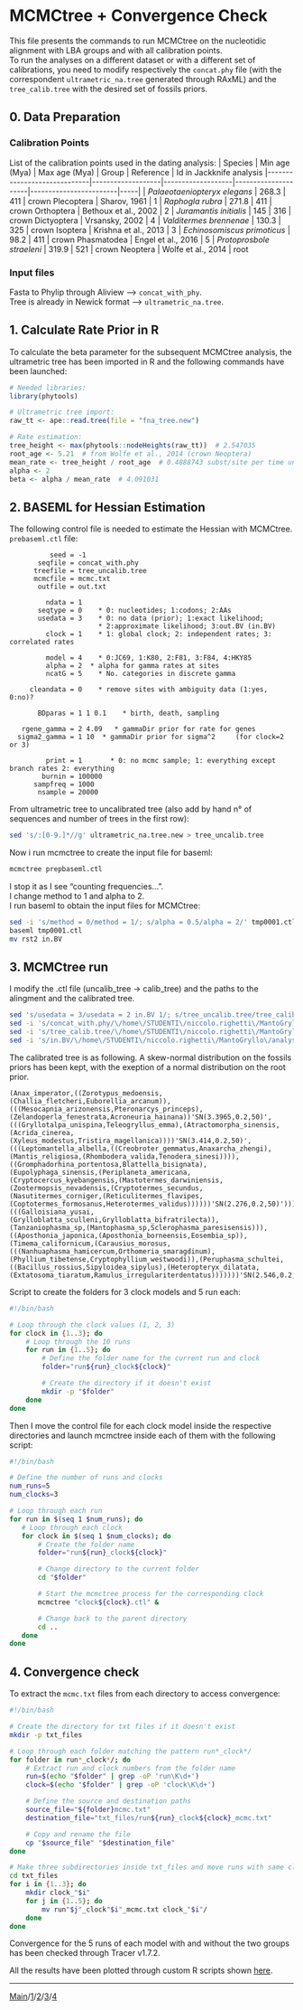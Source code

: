 # MCMCtree + Convergence Check
This file presents the commands to run MCMCtree on the nucleotidic alignment with LBA groups and with all calibration points.  
To run the analyses on a different dataset or with a different set of calibrations, you need to modify respectively the ```concat.phy``` file (with the correspondent ```ultrametric_na.tree``` generated through RAxML) and the ```tree_calib.tree``` with the desired set of fossils priors.  

## 0. Data Preparation
### Calibration Points
List of the calibration points used in the dating analysis:
| Species                    | Min age (Mya) | Max age (Mya) | Group  | Reference              | Id in Jackknife analysis
|-----------------------------|-------------------|-------------------|---------------------|------------------------|-----|
| _Palaeotaeniopteryx elegans_  | 268.3             | 411               | crown Plecoptera    | Sharov, 1961           | 1
| _Raphogla rubra_              | 271.8             | 411               | crown Orthoptera    | Bethoux et al., 2002  | 2
| _Juramantis initialis_        | 145               | 316               | crown Dictyoptera   | Vrsansky, 2002         | 4
| _Valditermes brennenae_      | 130.3             | 325               | crown Isoptera      | Krishna et al., 2013   | 3
| _Echinosomiscus primoticus_   | 98.2              | 411               | crown Phasmatodea   | Engel et al., 2016     | 5
| _Protoprosbole straeleni_           | 319.9             | 521               | crown Neoptera      | Wolfe et al., 2014     | root
### Input files
Fasta to Phylip through Aliview --> ```concat_with_phy```.  
Tree is already in Newick format --> ```ultrametric_na.tree```.  

## 1. Calculate Rate Prior in R
To calculate the beta parameter for the subsequent MCMCtree analysis, the ultrametric tree has been imported in R and the following commands have been launched:
```R
# Needed libraries:
library(phytools)

# Ultrametric tree import:
raw_tt <- ape::read.tree(file = "fna_tree.new")

# Rate estimation:
tree_height <- max(phytools::nodeHeights(raw_tt))  # 2.547035
root_age <- 5.21  # from Wolfe et al., 2014 (crown Neoptera)
mean_rate <- tree_height / root_age  # 0.4888743 subst/site per time unit
alpha <- 2
beta <- alpha / mean_rate  # 4.091031
```

## 2. BASEML for Hessian Estimation
The following control file is needed to estimate the Hessian with MCMCtree.  
```prebaseml.ctl``` file:
```
          seed = -1
       seqfile = concat_with.phy
      treefile = tree_uncalib.tree
      mcmcfile = mcmc.txt
       outfile = out.txt

         ndata = 1
       seqtype = 0    * 0: nucleotides; 1:codons; 2:AAs
       usedata = 3    * 0: no data (prior); 1:exact likelihood;
                      * 2:approximate likelihood; 3:out.BV (in.BV)
         clock = 1    * 1: global clock; 2: independent rates; 3: correlated rates

         model = 4    * 0:JC69, 1:K80, 2:F81, 3:F84, 4:HKY85
         alpha = 2  * alpha for gamma rates at sites
         ncatG = 5    * No. categories in discrete gamma

     cleandata = 0    * remove sites with ambiguity data (1:yes, 0:no)?

       BDparas = 1 1 0.1    * birth, death, sampling

   rgene_gamma = 2 4.09   * gammaDir prior for rate for genes
  sigma2_gamma = 1 10  * gammaDir prior for sigma^2     (for clock=2 or 3)

         print = 1       * 0: no mcmc sample; 1: everything except branch rates 2: everything
        burnin = 100000
      sampfreq = 1000
       nsample = 20000
```
From ultrametric tree to uncalibrated tree (also add by hand n° of sequences and number of trees in the first row):
```sh
sed 's/:[0-9.]*//g' ultrametric_na.tree.new > tree_uncalib.tree
```
Now i run mcmctree to create the input file for baseml:
```sh
mcmctree prepbaseml.ctl
```
I stop it as I see “counting frequencies…”.  
I change method to 1 and alpha to 2.  
I run baseml to obtain the input files for MCMCtree:
```sh
sed -i 's/method = 0/method = 1/; s/alpha = 0.5/alpha = 2/' tmp0001.ctl 
baseml tmp0001.ctl
mv rst2 in.BV
```
## 3. MCMCtree run
I modify the .ctl file (uncalib_tree -> calib_tree) and the paths to the alingment and the calibrated tree.
```sh
sed 's/usedata = 3/usedata = 2 in.BV 1/; s/tree_uncalib.tree/tree_calib.tree/' prepbaseml.ctl > truemcmctree.ctl
sed -i 's/concat_with.phy/\/home\/STUDENTI\/niccolo.righetti\/MantoGryllo\/analyses\/mcmctree\/with\/na\/input_data\/concat_with.phy/' truemcmctree.ctl
sed -i 's/tree_calib.tree/\/home\/STUDENTI\/niccolo.righetti\/MantoGryllo\/analyses\/mcmctree\/with\/na\/input_data\/tree_calib.tree/' truemcmctree.ctl
sed -i 's/in.BV/\/home\/STUDENTI\/niccolo.righetti\/MantoGryllo\/analyses\/mcmctree\/with\/na\/input_data\/in.BV/' truemcmctree.ctl
```
The calibrated tree is as following. A skew-normal distribution on the fossils priors has been kept, with the exeption of a normal distribution on the root prior.  
```
(Anax_imperator,((Zorotypus_medoensis,(Challia_fletcheri,Euborellia_arcanum)),(((Mesocapnia_arizonensis,Pteronarcys_princeps),(Zelandoperla_fenestrata,Acroneuria_hainana))'SN(3.3965,0.2,50)',(((Gryllotalpa_unispina,Teleogryllus_emma),(Atractomorpha_sinensis,(Acrida_cinerea,(Xyleus_modestus,Tristira_magellanica))))'SN(3.414,0.2,50)',(((Leptomantella_albella,((Creobroter_gemmatus,Anaxarcha_zhengi),(Mantis_religiosa,(Rhombodera_valida,Tenodera_sinesi)))),((Gromphadorhina_portentosa,Blattella_bisignata),(Eupolyphaga_sinensis,(Periplaneta_americana,(Cryptocercus_kyebangensis,(Mastotermes_darwiniensis,(Zootermopsis_nevadensis,(Cryptotermes_secundus,(Nasutitermes_corniger,(Reticulitermes_flavipes,(Coptotermes_formosanus,Heterotermes_validus))))))'SN(2.276,0.2,50)')))))'SN(2.305,0.2,50)',(((Galloisiana_yusai,(Grylloblatta_sculleni,Grylloblatta_bifratrilecta)),(Tanzaniophasma_sp,(Mantophasma_sp,Sclerophasma_paresisensis))),((Aposthonia_japonica,(Aposthonia_borneensis,Eosembia_sp)),(Timema_californicum,(Carausius_morosus,(((Nanhuaphasma_hamicercum,Orthomeria_smaragdinum),(Phyllium_tibetense,Cryptophyllium_westwoodi)),(Peruphasma_schultei,((Bacillus_rossius,Sipyloidea_sipylus),(Heteropteryx_dilatata,(Extatosoma_tiaratum,Ramulus_irregulariterdentatus)))))))'SN(2.546,0.2,50)')))))))'B(3.199,5.21)';
```
Script to create the folders for 3 clock models and 5 run each:
```sh
#!/bin/bash

# Loop through the clock values (1, 2, 3)
for clock in {1..3}; do
    # Loop through the 10 runs
    for run in {1..5}; do
        # Define the folder name for the current run and clock
        folder="run${run}_clock${clock}"

        # Create the directory if it doesn't exist
        mkdir -p "$folder"
    done
done
```
Then I move the control file for each clock model inside the respective directories and launch mcmctree inside each of them with the following script:
 ```sh
#!/bin/bash

# Define the number of runs and clocks
num_runs=5
num_clocks=3

# Loop through each run
for run in $(seq 1 $num_runs); do
    # Loop through each clock
    for clock in $(seq 1 $num_clocks); do
        # Create the folder name
        folder="run${run}_clock${clock}"

        # Change directory to the current folder
        cd "$folder"

        # Start the mcmctree process for the corresponding clock
        mcmctree "clock${clock}.ctl" &

        # Change back to the parent directory
        cd ..
    done
done
```
## 4. Convergence check
To extract the ```mcmc.txt``` files from each directory to access convergence:
```sh
#!/bin/bash

# Create the directory for txt files if it doesn't exist
mkdir -p txt_files

# Loop through each folder matching the pattern run*_clock*/
for folder in run*_clock*/; do
    # Extract run and clock numbers from the folder name
    run=$(echo "$folder" | grep -oP 'run\K\d+')
    clock=$(echo "$folder" | grep -oP 'clock\K\d+')

    # Define the source and destination paths
    source_file="${folder}mcmc.txt"
    destination_file="txt_files/run${run}_clock${clock}_mcmc.txt"

    # Copy and rename the file
    cp "$source_file" "$destination_file"
done

# Make three subdirectories inside txt_files and move runs with same clock model inside each directory
cd txt_files
for i in {1..3}; do
    mkdir clock_"$i"
    for j in {1..5}; do
        mv run"$j"_clock"$i"_mcmc.txt clock_"$i"/
    done
done
```
Convergence for the 5 runs of each model with and without the two groups has been checked through Tracer v1.7.2.

All the results have been plotted through custom R scripts shown [here](Plots.R).



---
[Main](../README.md)/[1](Data_preparation.md)/[2](Phylogenetic_inference.md)/[3](MCMCtree.md)/[4](Plots.R)

